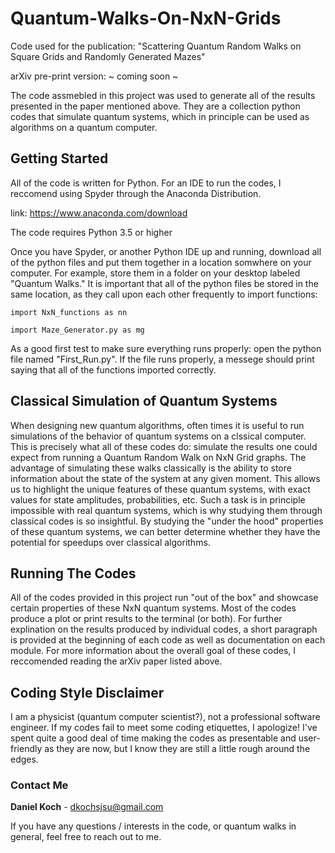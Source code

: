 # Quantum-Walks-On-NxN-Grids
Code used for the publication: "Scattering Quantum Random Walks on Square Grids and Randomly Generated Mazes" 

arXiv pre-print version:  ~ coming soon ~

The code assmebled in this project was used to generate all of the results presented in the paper mentioned above.  They are a collection python codes that simulate quantum systems, which in principle can be used as algorithms on a quantum computer. 

## Getting Started

All of the code is written for Python.  For an IDE to run the codes, I reccomend using Spyder through the Anaconda Distribution.

link: https://www.anaconda.com/download

The code requires Python 3.5 or higher

Once you have Spyder, or another Python IDE up and running, download all of the python files and put them together in a location somwhere on your computer. For example, store them in a folder on your desktop labeled "Quantum Walks."  It is important that all of the python files be stored in the same location, as they call upon each other frequently to import functions:
```
import NxN_functions as nn
```
```
import Maze_Generator.py as mg
```

As a good first test to make sure everything runs properly: open the python file named "First_Run.py".  If the file runs properly, a messege should print saying that all of the functions imported correctly.

## Classical Simulation of Quantum Systems

When designing new quantum algorithms, often times it is useful to run simulations of the behavior of quantum systems on a clssical computer.  This is precisely what all of these codes do: simulate the results one could expect from running a Quantum Random Walk on NxN Grid graphs.  The advantage of simulating these walks classically is the ability to store information about the state of the system at any given moment.  This allows us to highlight the unique features of these quantum systems, with exact values for state amplitudes, probabilities, etc.  Such a task is in principle impossible with real quantum systems, which is why studying them through classical codes is so insightful.  By studying the "under the hood" properties of these quantum systems, we can better determine whether they have the potential for speedups over classical algorithms. 

## Running The Codes
All of the codes provided in this project run "out of the box" and showcase certain properties of these NxN quantum systems.  Most of the codes produce a plot or print results to the terminal (or both).  For further explination on the results produced by individual codes, a short paragraph is provided at the beginning of each code as well as documentation on each module.  For more information about the overall goal of these codes, I reccomended reading the arXiv paper listed above.

## Coding Style Disclaimer

I am a physicist (quantum computer scientist?), not a professional software engineer.  If my codes fail to meet some coding etiquettes, I apologize!  I've spent quite a good deal of time making the codes as presentable and user-friendly as they are now, but I know they are still a little rough around the edges.


### Contact Me

**Daniel Koch** - dkochsjsu@gmail.com

If you have any questions / interests in the code, or quantum walks in general, feel free to reach out to me.
